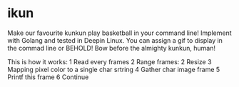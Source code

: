 # ikun
Make our favourite kunkun play basketball in your command line! Implement with Golang and tested in Deepin Linux.
You can assign a gif to display in the commad line or BEHOLD! Bow before the almighty kunkun, human!

This is how it works:
1 Read every frames
2 Range frames:
2 Resize
3 Mapping pixel color to a single char srtring
4 Gather char image frame
5 Printf this frame
6 Continue
